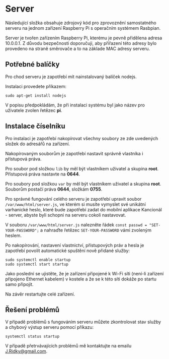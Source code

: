 # Server
Následující složka obsahuje zdrojový kód pro zprovoznění samostatného serveru na jednom zařízení Raspberry Pi s operačním systémem Rasbpian.

Server je tvořen zařízením Raspberry Pi, kterému je pevně přidělena adresa 10.0.0.1. Z důvodu bezpečnosti doporučuji, aby přiřazení této adresy bylo provedeno na straně směrovače a to na základe MAC adresy serveru.

## Potřebné balíčky

Pro chod serveru je zapotřebí mít nainstalovaný balíček nodejs.

Instalaci provedete příkazem:

```
sudo apt-get install nodejs
```

V popisu předpokládám, že při instalaci systému byl jako název pro uživatele zvolen řetězec **pi**.

## Instalace číselníku

Pro instalaci je zapotřebí nakopírovat všechny soubory ze zde uvedených složek do adresářů na zařízení.

Nakopírovaným souborům je zapotřebí nastavit správně vlastníka i přístupová práva.

Pro soubor pod složkou `lib` by měl být vlastníkem uživatel a skupina **root**. Přístupová práva nastavte na **0644**.

Pro soubory pod složkou `var` by měl být vlastníkem uživatel a skupina **root**. Souborům postačí práva **0644**, složkám **0755**.

Pro správné fungování celého serveru je zapotřebí upravit soubor `/var/www/html/server.js`, ve kterém si musíte vymyslet své unikátní varhanické heslo, které bude zapotřebí zadat do mobilní aplikace Kancionál - server, abyste byli schopni na serveru cokoli nastavovat.

V souboru `/var/www/html/server.js` nalezněte řádek `const passwd = "SET-YOUR-PASSWORD";` a nahraďte řetězec `SET-YOUR-PASSWORD` vámi zvoleným heslem.

Po nakopírování, nastavení vlastnictví, přístupových práv a hesla je zapotřebí povolit automatické spuštění nově přidané služby:

```
sudo systemctl enable startup
sudo systemctl start startup
```

Jako poslední se ujistěte, že je zařízení připojené k Wi-Fi síti (není-li zařízení připojeno Ethernet kabelem) v kostele a že se k této síti dokáže po startu samo připojit.

Na závěr restartujte celé zařízení.

## Řešení problémů

V případě problémů s fungováním serveru můžete zkontrolovat stav služby a chybový výstup serveru pomocí příkazu:

```
systemctl status startup
```

V případě přetrvávajících problémů mě kontaktujte na emailu [J.Ridky@gmail.com](mailto:J:Ridky@gmail.com).
